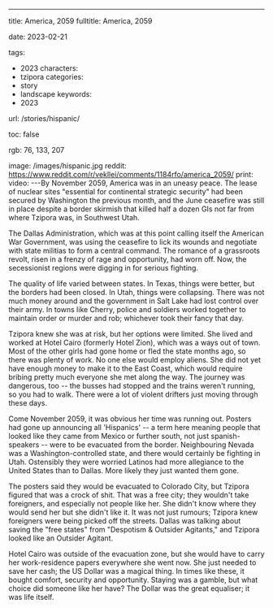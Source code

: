 ---
title: America, 2059
fulltitle: America, 2059

date: 2023-02-21

tags: 
- 2023
characters:
- tzipora
categories:
- story
- landscape
keywords:
- 2023

url: /stories/hispanic/

toc: false

rgb: 76, 133, 207

image: /images/hispanic.jpg
reddit: https://www.reddit.com/r/vekllei/comments/1184rfo/america_2059/
print: 
video:
---By November 2059, America was in an uneasy peace. The lease of nuclear sites "essential for continental strategic security" had been secured by Washington the previous month, and the June ceasefire was still in place despite a border skirmish that killed half a dozen GIs not far from where Tzipora was, in Southwest Utah.

The Dallas Administration, which was at this point calling itself the American War Government, was using the ceasefire to lick its wounds and negotiate with state militias to form a central command. The romance of a grassroots revolt, risen in a frenzy of rage and opportunity, had worn off. Now, the secessionist regions were digging in for serious fighting.

The quality of life varied between states. In Texas, things were better, but the borders had been closed. In Utah, things were collapsing. There was not much money around and the government in Salt Lake had lost control over their army. In towns like Cherry, police and soldiers worked together to maintain order or murder and rob; whichever took their fancy that day.

Tzipora knew she was at risk, but her options were limited. She lived and worked at Hotel Cairo (formerly Hotel Zion), which was a ways out of town. Most of the other girls had gone home or fled the state months ago, so there was plenty of work. No one else would employ aliens. She did not yet have enough money to make it to the East Coast, which would require bribing pretty much everyone she met along the way. The journey was dangerous, too -- the busses had stopped and the trains weren't running, so you had to walk. There were a lot of violent drifters just moving through these days.

Come November 2059, it was obvious her time was running out. Posters had gone up announcing all 'Hispanics' -- a term here meaning people that looked like they came from Mexico or further south, not just spanish-speakers -- were to be evacuated from the border. Neighbouring Nevada was a Washington-controlled state, and there would certainly be fighting in Utah. Ostensibly they were worried Latinos had more allegiance to the United States than to Dallas. More likely they just wanted them gone. 

The posters said they would be evacuated to Colorado City, but Tzipora figured that was a crock of shit. That was a free city; they wouldn't take foreigners, and especially not people like her. She didn't know where they would send her but she didn't like it. It was not just rumours; Tzipora knew foreigners were being picked off the streets. Dallas was talking about saving the "free states" from "Despotism & Outsider Agitants," and Tzipora looked like an Outsider Agitant.

Hotel Cairo was outside of the evacuation zone, but she would have to carry her work-residence papers everywhere she went now. She just needed to save her cash; the US Dollar was a magical thing. In times like these, it bought comfort, security and opportunity. Staying was a gamble, but what choice did someone like her have? The Dollar was the great equaliser; it was life itself. 